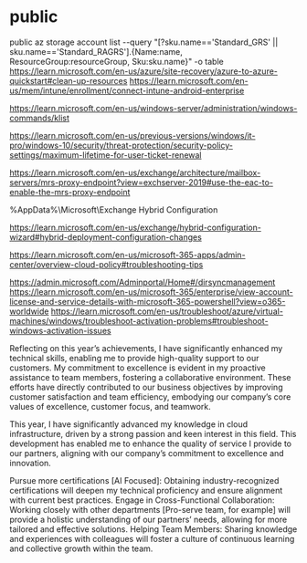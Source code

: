 # public
public
az storage account list --query "[?sku.name=='Standard_GRS' || sku.name=='Standard_RAGRS'].{Name:name, ResourceGroup:resourceGroup, Sku:sku.name}" -o table
https://learn.microsoft.com/en-us/azure/site-recovery/azure-to-azure-quickstart#clean-up-resources
https://learn.microsoft.com/en-us/mem/intune/enrollment/connect-intune-android-enterprise

https://learn.microsoft.com/en-us/windows-server/administration/windows-commands/klist

https://learn.microsoft.com/en-us/previous-versions/windows/it-pro/windows-10/security/threat-protection/security-policy-settings/maximum-lifetime-for-user-ticket-renewal

https://learn.microsoft.com/en-us/exchange/architecture/mailbox-servers/mrs-proxy-endpoint?view=exchserver-2019#use-the-eac-to-enable-the-mrs-proxy-endpoint

%AppData%\Microsoft\Exchange Hybrid Configuration

https://learn.microsoft.com/en-us/exchange/hybrid-configuration-wizard#hybrid-deployment-configuration-changes

https://learn.microsoft.com/en-us/microsoft-365-apps/admin-center/overview-cloud-policy#troubleshooting-tips

https://admin.microsoft.com/Adminportal/Home#/dirsyncmanagement
https://learn.microsoft.com/en-us/microsoft-365/enterprise/view-account-license-and-service-details-with-microsoft-365-powershell?view=o365-worldwide
https://learn.microsoft.com/en-us/troubleshoot/azure/virtual-machines/windows/troubleshoot-activation-problems#troubleshoot-windows-activation-issues

Reflecting on this year’s achievements, I have significantly enhanced my technical skills, enabling me to provide high-quality support to our customers. My commitment to excellence is evident in my proactive assistance to team members, fostering a collaborative environment. These efforts have directly contributed to our business objectives by improving customer satisfaction and team efficiency, embodying our company’s core values of excellence, customer focus, and teamwork.

This year, I have significantly advanced my knowledge in cloud infrastructure, driven by a strong passion and keen interest in this field. This development has enabled me to enhance the quality of service I provide to our partners, aligning with our company’s commitment to excellence and innovation.


Pursue more certifications [AI Focused]: Obtaining industry-recognized certifications will deepen my technical proficiency and ensure alignment with current best practices.
Engage in Cross-Functional Collaboration: Working closely with other departments [Pro-serve team, for example] will provide a holistic understanding of our partners’ needs, allowing for more tailored and effective solutions.
Helping Team Members: Sharing knowledge and experiences with colleagues will foster a culture of continuous learning and collective growth within the team.

